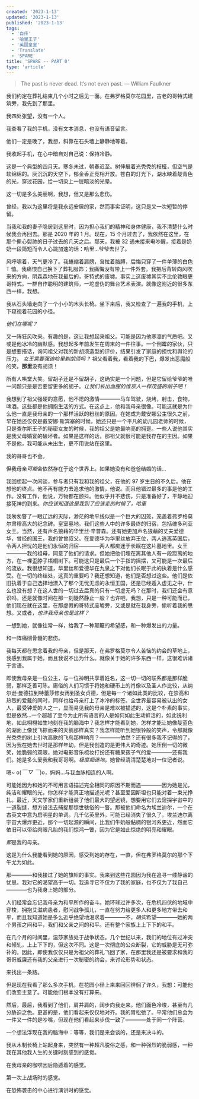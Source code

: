 ```yaml
---
created: '2023-1-13'
updated: '2023-1-13'
published: '2023-1-13'
tags:
  - '自传'
  - '哈里王子'
  - '英国皇室'
  - 'Translate'
  - 'SPARE'
title: 'SPARE -- PART 0'
type: 'article'
---
```


> The past is never dead. It’s not even past. — William Faulkner

我们约定在葬礼结束几个小时之后见一面。在弗罗格莫尔花园里，古老的哥特式建筑旁，我先到了那里。

我四处张望，没有一个人。

我查看了我的手机，没有文本消息，也没有语音留言。

他们一定是晚了，我想，斜靠在石头墙上静静地等着。

我收起手机，在心中暗自对自己说：保持冷静。

这是一个典型的四月天。寒冬未过，朝春迟至。树伸展着光秃秃的枝桠，但空气是软绵绵的。灰沉沉的天空下，郁金香正竞相开放。苍白的灯光下，湖水映着靛青色的光，穿过花园，给一切染上一层暗淡的光晕。

这一切是多么美丽啊，我想，但又是那么悲伤。

曾经，我以为这里将是我永远安居的家，然而事实证明，这只是又一次短暂的停留。

当我和我的妻子隐居到这里时，因为担心我们的精神和身体健康，我不清楚什么时候我会再回去。那是 2020 年的 1 月。现在，15 个月过去了，我依然在这里，在那个撕心裂肺的日子过去的几天之后。那天，我被 32 通未接来电吵醒，接着是奶奶一段简短而令人心跳加速的话：哈里...爷爷去世了。

风呼啸着，天气更冷了。我蜷缩着肩膀，耷拉着胳膊，后悔只穿了一件单薄的白色 T 恤。我痛恨自己换下了葬礼服饰；我痛悔没有带上一件外套。我把后背转向风吹来的方向，阴森森地在我最后的，哥特式的废墟。事实上这废墟其实不比伦敦眼更哥特式。一群自作聪明的建筑师，一坨虚伪的舞台艺术表演。就像这附近的很多东西一样，我想。

我从石头墙走向了一个小小的木头长椅。坐下来后，我又检查了一遍我的手机，上下窥视着花园的小径。

_他们在哪呢？_

又一阵狂风吹来。有趣的是，这让我想起来祖父。可能是因为他寒凛的气质吧。又或是他冰冷的幽默感。我想起多年前发生在周末的一件往事。一个倒霉的家伙，只是想要搭话，询问祖父对我的新胡须造型的评价，结果引发了家庭的担忧和舆论的压力。 _女王需要强迫哈里剃胡须吗？_ 祖父看着我，看着我的下巴，爆发出恶魔般的笑。**那里**没有胡须！

所有人哄堂大笑。留胡子还是不留胡子，这确实是一个问题，但是它留给爷爷的唯一问题只是是否要留更多的胡子。_让我们长出血腥的维京人一样茂盛的胡子吧！_

我想到了祖父强硬的意愿，他不熄的激情————马车驾驶，烧烤，射击，食物，啤酒。这些都是他拥抱生活的方式。在这点上，他和我母亲很像。可能这就是为什么他一直是我母亲的一个那样活跃的粉丝的原因。在她成为戴安娜公主很久之前，早在她还仅仅是戴安娜·斯宾塞的时候，她还只是一个平凡的幼儿园老师的时候，只是查尔斯王子的秘密女友的时候，我的祖父是她最响亮的拥趸。一些人说他其实是我父母婚宴的破坏者。如果是这样的话，那祖父就很可能是我存在的主因。如果不是他，我可能从未出生，更不用说站在这里。

我的哥哥也不会。

但我母亲*可能*会依然存在于这个世界上。如果她没有和爸爸结婚的话...

我回想起一次闲谈，参与者只有我和我的祖父，在他的 97 岁生日的不久后。他在想他的终点。他不再有能力去追求他的激情，他说。而且他错过最多的事是他的工作。没有工作，他说，万物都在颤抖。他似乎并不悲伤，只是准备好了，平静地迎接死神的到来。_你应该知道这是我到了应该走的时候了，哈里_

我匆匆瞥了一眼辽远的天际，渺茫的地平线似是一个巨大的囚笼，笼盖着弗罗格莫尔肃穆高大的纪念碑。皇室墓地。我们这些人中的许多最终的归宿，包括维多利亚女王。当然，还有声名狼藉的华里丝·辛普森。还有她更加声名狼藉的丈夫爱德华，曾经的国王，我的曾曾叔父。在爱德华为华里丝放弃王位，两人逃离英国后，令两人担忧的是他们永恒的归宿————两人都痴迷于长眠在这片墓地里。女王————我的祖母，同意了他们的请求。但她把他们埋在离其他人有一段距离的地方，在一棵歪脖子梧桐树下。可能这只是最后一个手指的摇摆，又可能是一次最后的流放。我很想知道，华里丝和爱德华在九泉之下对他们长眠于此的执着是什么感受。在一切的终结处，这真的重要吗？我还想知道，他们是否想过这些。他们是依旧执着于自己选择地漂入了那个无忧无虑的永恒王国，还是已经遁入虚无之中，什么也没有想？在这人世的一切过去后真的只有一切虚无吗？在那时，我们还会有意识吗，还是就像时间在那一刻陡然静止一般？也许吧，我想，只是一种可能而已，他们现在就在这里，在那虚假的哥特式废墟旁，又或是就在我身旁，偷听着我的思想。又或者，_也许我母亲也是这样？_

一想到她，就像往常一样，给我了一种颠簸的希望感，和一种爆发出的力量。

和一阵痛彻骨髓的悲伤。

我每天都在思念着我的母亲，但是那天，在弗罗格莫尔令人苦恼的约会的草地上，我感到我属于她，而且我说不出为什么。就像关于她的许多东西一样，这很难诉诸于言语。

即使我母亲是一位公主，与一位神明共享着姓名，这一切一切的联系都是那样脆弱，那样乏善可陈。庸俗的人们习惯于将她和硬币上的肖像以及圣人作比较，从纳尔逊·曼德拉到特蕾莎修女再到圣女贞德，但是每一个诸如此类的比较，在崇高和热烈的爱戴的同时，同样也给母亲打上了冰冷的标签。全世界最容易被认出的女人，最受钟爱的人之一，显而易见我的母亲是难以被描述的，这是个朴素的事实。但是依然...一个超越了至今为止所有语言的人是如何如此生动鲜活的，如此锐利地，如此栩栩如生地刻在我的脑海中？我怎样才能看到她，怎样才能让她像靛蓝色的湖面上像我飞掠而来的天鹅那样真实？我怎样能听到她银铃般的笑声，令那就像光秃秃的树上引吭高歌的飞鸟那样响亮？————依然？还有很多我不记得的了，因为我在她去世时是那样年幼，但是我创造的是更伟大的奇迹。她压倒一切的微笑，她脆弱的双眼，她对电影音乐梳妆打扮还有糖果孩子气的爱————还有我们。她是多么爱我和我哥哥啊。_极度痴迷地_，她曾经清清楚楚地对一位记者说。

嗯~ o(_￣ ▽ ￣_)o，妈妈...与我血脉相连的人啊。

可能她因为和她的不可用言语描述完全相同的原因不期而遇————因为她是光，纯洁和耀眼的光，你怎样才能真正地描述光呢？甚至爱因斯坦也只能对着一束光挣扎。最近，天文学家们重新组装了他们最大的望远镜，想要用它们去窥探宇宙中的一道裂缝，想方设法去捕捉那惊世骇俗的一瞥。那被他们命名为埃兰迪尔，一个在古英文中意为启明星的单词。几千亿英里外，可能已经消失了很久了，埃兰迪尔离宇宙大爆炸更近，那个一切起源的瞬间，比我们牛奶般黏稠的银河系更近，然而它依旧可以带给肉眼凡胎的我们惊鸿一瞥，因为它是如此惊绝的明亮和耀眼。

*那*是我的母亲。

这是为什么我能看到她的原因，感受到她的存在，一直，但在弗罗格莫尔的那个下午尤为如此。

那————和我接过了她的旗帜的事实。我来到这些花园因为我在追寻一缕静谧的忧思。我对它的渴望高于一切。我追寻它不仅为了我的家庭，也不仅为了我自己————也为我身上她的部分。

人们经常会忘记我母亲为和平所作的奋斗。她环球过许多次，在危机四伏的地域中穿梭，拥抱艾滋病患者，慰问战争孤儿，一直在努力给更多人和更多地方带去和平，而且我知道她是多么近乎绝望地渴求着————不，*确实*希望————她的两个男孩之间和平，我们和父亲之间的和平。还有整个家族上上下下的和平。

在几个月的时间里，温莎家族处于战争状态。几个世纪以来，我们的地位有过冲突和倾轧，上上下下的，但这次不同。这是一次彻底的公众断裂，它的威胁是无可弥补的。因此，即使我仅仅只是为祖父的葬礼飞回了家，在那里我还是被要求和我的哥哥威廉还有我的父亲进行一次秘密的约会，来讨论形势和状态。

来找出一条路。

但是现在我看了那么多次手机，在花园小径上来来回回徘徊了许久，我想：可能他们改变主意了。可能他们根本没有打算来。

然后，最后，我看到了他们，肩并肩的，阔步向我走来。他们面色冷峻，甚至有几分胁迫之色。更甚的是，他们看起来仅仅地对齐。我的胃松弛了。平常他们总会为一件又一件的是吵嘴，但现在他们看起来步伐一致了————处于同一个阵营。

一个想法浮现在我的脑海中：等等，我们是来会谈的，还是来决斗的。

我从木制长椅上站起身来，突然有一种超凡脱俗之感，和一种强烈的脆弱感，一种我在其他我人生的关键时刻感到的感觉。

在我母亲的咖啡因后隐遁着的感觉。

第一次上战场时的感觉。

在恐怖袭击的中心进行演讲时的感觉。
